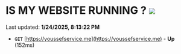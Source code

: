 # IS MY WEBSITE RUNNING ? [![](https://img.shields.io/static/v1?label=Sponsor&message=%E2%9D%A4&logo=GitHub&color=%23fe8e86)](https://github.com/sponsors/Youssef-Lehmam)

Last updated: **1/24/2025, 8:13:22 PM**

- `GET` [https://youssefservice.me](https://youssefservice.me) - **Up** (152ms)
